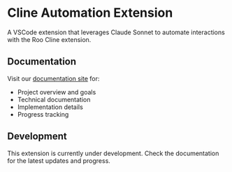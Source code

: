 # Cline Automation Extension

A VSCode extension that leverages Claude Sonnet to automate interactions with the Roo Cline extension.

## Documentation

Visit our [documentation site](https://karimstekelenburg.github.io/cline-automation/) for:

- Project overview and goals
- Technical documentation
- Implementation details
- Progress tracking

## Development

This extension is currently under development. Check the documentation for the latest updates and progress.